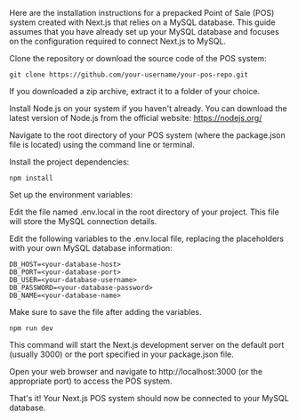 Here are the installation instructions for a prepacked Point of Sale (POS) system created with Next.js that relies on a MySQL database. This guide assumes that you have already set up your MySQL database and focuses on the configuration required to connect Next.js to MySQL.

Clone the repository or download the source code of the POS system:

```Copy code
git clone https://github.com/your-username/your-pos-repo.git
```
If you downloaded a zip archive, extract it to a folder of your choice.

Install Node.js on your system if you haven't already. You can download the latest version of Node.js from the official website: https://nodejs.org/

Navigate to the root directory of your POS system (where the package.json file is located) using the command line or terminal.

Install the project dependencies:

```Copy code
npm install
```
Set up the environment variables:

Edit the file named .env.local in the root directory of your project. This file will store the MySQL connection details.

Edit the following variables to the .env.local file, replacing the placeholders with your own MySQL database information:

```Copy code
DB_HOST=<your-database-host>
DB_PORT=<your-database-port>
DB_USER=<your-database-username>
DB_PASSWORD=<your-database-password>
DB_NAME=<your-database-name>
```
Make sure to save the file after adding the variables.

```Copy code
npm run dev
```
This command will start the Next.js development server on the default port (usually 3000) or the port specified in your package.json file.

Open your web browser and navigate to http://localhost:3000 (or the appropriate port) to access the POS system.

That's it! Your Next.js POS system should now be connected to your MySQL database.